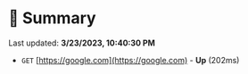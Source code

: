 # 📖 Summary
Last updated: **3/23/2023, 10:40:30 PM**

- `GET` [https://google.com](https://google.com) - **Up** (202ms)
